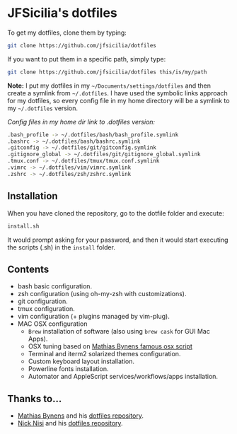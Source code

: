 # JFSicilia's dotfiles

To get my dotfiles, clone them by typing:

~~~bash
git clone https://github.com/jfsicilia/dotfiles
~~~

If you want to put them in a specific path, simply type:

~~~bash
git clone https://github.com/jfsicilia/dotfiles this/is/my/path
~~~

**Note:** I put my dotfiles in my ```~/Documents/settings/dotfiles``` and then create a symlink from ```~/.dotfiles```. I have used the symbolic links approach for my dotfiles, so every config file in my home directory will be a symlink to my ```~/.dotfiles``` version.

*Config files in my home dir link to .dotfiles version:*

~~~bash
.bash_profile -> ~/.dotfiles/bash/bash_profile.symlink
.bashrc -> ~/.dotfiles/bash/bashrc.symlink
.gitconfig -> ~/.dotfiles/git/gitconfig.symlink
.gitignore_global -> ~/.dotfiles/git/gitignore_global.symlink
.tmux.conf -> ~/.dotfiles/tmux/tmux.conf.symlink
.vimrc -> ~/.dotfiles/vim/vimrc.symlink
.zshrc -> ~/.dotfiles/zsh/zshrc.symlink
~~~ 

## Installation

When you have cloned the repository, go to the dotfile folder and execute:

~~~bash
install.sh
~~~

It would prompt asking for your password, and then it would start executing the scripts (.sh) in the ```install``` folder.

## Contents

* bash basic configuration.
* zsh configuration (using oh-my-zsh with customizations).
* git configuration.
* tmux configuration.
* vim configuration (+ plugins managed by vim-plug).
* MAC OSX configuration
	* ```Brew``` installation of software (also using ```brew cask``` for GUI Mac Apps).
	* OSX tuning based on [Mathias Bynens famous osx script](https://github.com/mathiasbynens/dotfiles/.osx)
	* Terminal and iterm2 solarized themes configuration.
	* Custom keyboard layout installation.
	* Powerline fonts installation.
	* Automator and AppleScript services/workflows/apps installation.
	

## Thanks to...

* [Mathias Bynens](https://mathiasbynens.be/) and his [dotfiles repository](https://github.com/mathiasbynens/dotfiles).
* [Nick Nisi](http://nicknisi.com) and his [dotfiles repository](https://github.com/nicknisi/dotfiles).


